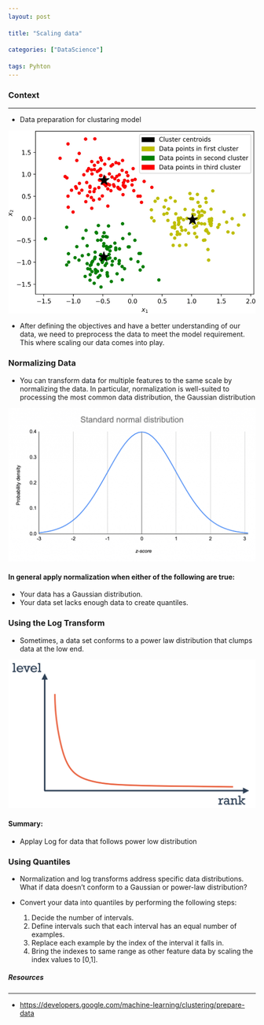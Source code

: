 ```yaml
---
layout: post

title: "Scaling data"

categories: ["DataScience"]

tags: Pyhton
---
```


### Context
****

- Data preparation for clustaring model

![alt text](/assets/images/clustering.png)

- After defining the objectives and have a better understanding of our data, we need to preprocess the data to meet the model requirement. This where scaling our data comes into play.

### Normalizing Data

- You can transform data for multiple features to the same scale by normalizing the data. In particular, normalization is well-suited to processing the most common data distribution, the Gaussian distribution

![alt text](/assets/images/Gaussian.png)

#### In general apply normalization when either of the following are true:
- Your data has a Gaussian distribution.
- Your data set lacks enough data to create quantiles.

### Using the Log Transform

- Sometimes, a data set conforms to a power law distribution that clumps data at the low end.

![alt text](/assets/images/power_log.png)

#### Summary:
 - Applay Log for data that follows power low distribution

 ### Using Quantiles

 - Normalization and log transforms address specific data distributions. What if data doesn’t conform to a Gaussian or power-law distribution?

 - Convert your data into quantiles by performing the following steps:

    1. Decide the number of intervals.
    2. Define intervals such that each interval has an equal number of examples.
    3. Replace each example by the index of the interval it falls in.
    4. Bring the indexes to same range as other feature data by scaling the index values to [0,1].

##### Resources
****
- https://developers.google.com/machine-learning/clustering/prepare-data
